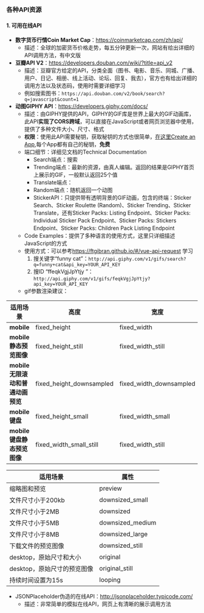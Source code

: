 ### 各种API资源

#### 1. 可用在线API

- **数字货币行情Coin Market Cap**：https://coinmarketcap.com/zh/api/
  - 描述：全球的加密货币价格走势，每五分钟更新一次，网站有给出详细的API调用方法，有中文版
- **豆瓣API V2**：https://developers.douban.com/wiki/?title=api_v2
  - 描述：豆瓣官方给定的API，分类全面（图书、电影、音乐、同城、广播、用户、日记、相册、线上活动、论坛、回复、我去），官方也有给出详细的调用方法以及状态码，使用时需要详细学习
  - 例如搜索图书：`https://api.douban.com/v2/book/search?q=javascript&count=1`
- **动图GIPHY API**：https://developers.giphy.com/docs/
  - 描述：由GIPHY提供的API，GIPHY的GIF库是世界上最大的GIF动画库，此API**实现了CORS跨域**，可以直接在JavaScript或者网页浏览器中使用，提供了多种文件大小、尺寸、格式
  - **权限**：使用此API需要秘钥，获取秘钥的方式也很简单，[在这里Create an App](https://developers.giphy.com/),每个App都有自己的秘钥，**免费**
  - 端口细节：详细见文档的Technical Documentation
    - Search端点：搜索
    - Trending端点：最新的资源，由真人编辑。返回的结果是GIPHY首页上展示的GIF，一般默认返回25个值
    - Translate端点：
    - Random端点：随机返回一个动图
    - StickerAPI：只提供带有透明背景的GIF动画，包含的终端：Sticker Search、Sticker Roulette (Random)、Sticker Trending、Sticker Translate，还有Sticker Packs: Listing Endpoint、Sticker Packs: Individual Sticker Pack Endpoint、Sticker Packs: Stickers Endpoint、Sticker Packs: Children Pack Listing Endpoint
  - Code Examples：提供了多种语言的使用方式，这里只详细描述JavaScript的方式
  - 使用方式：可以参考<https://ftgibran.github.io/#/vue-api-request> 学习
    1. 搜关键字“funny cat”：`http://api.giphy.com/v1/gifs/search?q=funny+cat&api_key=YOUR_API_KEY `
    2. 搜ID “ffeqkVgjJpYtjy ”：`http://api.giphy.com/v1/gifs/feqkVgjJpYtjy?api_key=YOUR_API_KEY `
  - gif参数渲染建议：


| 适用场景                         | 高度                     | 宽度                    |
| -------------------------------- | ------------------------ | ----------------------- |
| **mobile**                       | fixed_height             | fixed_width             |
| **mobile静态预览图像**           | fixed_height_still       | fixed_width_still       |
| **mobile无限滚动和普通动画预览** | fixed_height_downsampled | fixed_width_downsampled |
| **mobile键盘**                   | fixed_height_small       | fixed_width_small       |
| **mobile键盘静态预览图像**       | fixed_width_small_still  | fixed_width_still       |

| 适用场景                    | 属性             |
| --------------------------- | ---------------- |
| 缩略图和预览                | preview          |
| 文件尺寸小于200kb           | downsized_small  |
| 文件尺寸小于2MB             | downsized        |
| 文件尺寸小于5MB             | downsized_medium |
| 文件尺寸小于8MB             | downsized_large  |
| 下载文件的预览图像          | downsized_still  |
| desktop，原始尺寸和大小     | original         |
| desktop，原始尺寸的预览图像 | original_still   |
| 持续时间设置为15s           | looping          |

- JSONPlaceholder伪造的在线API：http://jsonplaceholder.typicode.com/
  - 描述：非常简单的模拟在线API，网页上有清晰的展示调用方法